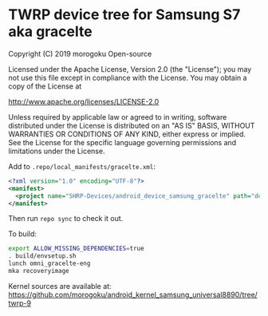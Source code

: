 # TWRP device tree for Samsung S7 aka gracelte

 Copyright (C) 2019 morogoku Open-source

 Licensed under the Apache License, Version 2.0 (the "License");
 you may not use this file except in compliance with the License.
 You may obtain a copy of the License at

 http://www.apache.org/licenses/LICENSE-2.0

 Unless required by applicable law or agreed to in writing, software
 distributed under the License is distributed on an "AS IS" BASIS,
 WITHOUT WARRANTIES OR CONDITIONS OF ANY KIND, either express or implied.
 See the License for the specific language governing permissions and
 limitations under the License.


Add to `.repo/local_manifests/gracelte.xml`:

```xml
<?xml version="1.0" encoding="UTF-8"?>
<manifest>
  <project name="SHRP-Devices/android_device_samsung_gracelte" path="device/samsung/gracelte" remote="github" revision="shrp" />
</manifest>
```

Then run `repo sync` to check it out.

To build:

```sh
export ALLOW_MISSING_DEPENDENCIES=true
. build/envsetup.sh
lunch omni_gracelte-eng
mka recoveryimage
```

Kernel sources are available at: https://github.com/morogoku/android_kernel_samsung_universal8890/tree/twrp-9
